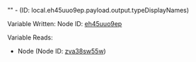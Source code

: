 "" - (ID: local.eh45uuo9ep.payload.output.typeDisplayNames)

Variable Written:
Node ID: [eh45uuo9ep](../nodes/eh45uuo9ep.md)

Variable Reads:
* Node (Node ID: [zva38sw55w](../nodes/zva38sw55w.md))

